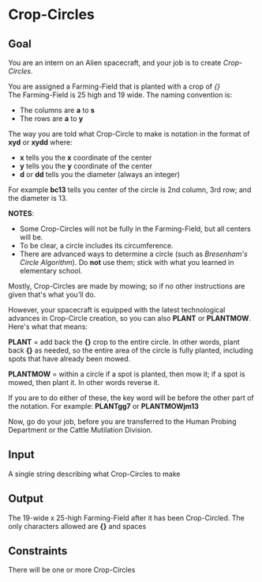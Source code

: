 # Crop-Circles

## Goal

You are an intern on an Alien spacecraft, and your job is to create _Crop-Circles_.

You are assigned a Farming-Field that is planted with a crop of _{}_ \
The Farming-Field is 25 high and 19 wide. The naming convention is:

-   The columns are **a** to **s**
-   The rows are **a** to **y**

The way you are told what Crop-Circle to make is notation in the format of **xyd** or **xydd**
where:

-   **x** tells you the **x** coordinate of the center
-   **y** tells you the **y** coordinate of the center
-   **d** or **dd** tells you the diameter (always an integer)

For example **bc13** tells you center of the circle is 2nd column, 3rd row; and the diameter is 13.

**NOTES**:

-   Some Crop-Circles will not be fully in the Farming-Field, but all centers will be.
-   To be clear, a circle includes its circumference.
-   There are advanced ways to determine a circle (such as _Bresenham's Circle Algorithm_). Do **not** use them; stick with what you learned in elementary school.

Mostly, Crop-Circles are made by mowing; so if no other instructions are given that's what you'll do.

However, your spacecraft is equipped with the latest technological advances in Crop-Circle creation, so you can also **PLANT** or **PLANTMOW**. Here's what that means:

**PLANT** = add back the **{}** crop to the entire circle. In other words, plant back **{}** as needed, so the entire area of the circle is fully planted, including spots that have already been mowed.

**PLANTMOW** = within a circle if a spot is planted, then mow it; if a spot is mowed, then plant it. In other words reverse it.

If you are to do either of these, the key word will be before the other part of the notation. For example: **PLANTgg7** or **PLANTMOWjm13**

Now, go do your job, before you are transferred to the Human Probing Department or the Cattle Mutilation Division.

## Input

A single string describing what Crop-Circles to make

## Output

The 19-wide x 25-high Farming-Field after it has been Crop-Circled.
The only characters allowed are **{}** and spaces

## Constraints

There will be one or more Crop-Circles

